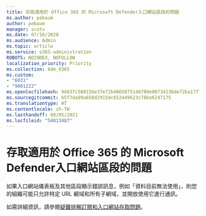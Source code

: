 ```yaml
---
title: 存取適用於 Office 365 的 Microsoft Defender入口網站區段的問題
ms.author: pebaum
author: pebaum
manager: scotv
ms.date: 07/16/2020
ms.audience: Admin
ms.topic: article
ms.service: o365-administration
ROBOTS: NOINDEX, NOFOLLOW
localization_priority: Priority
ms.collection: Adm_O365
ms.custom:
- "6031"
- "9001222"
ms.openlocfilehash: 94837c58815be37e72b4865875146780e00734136de72ba17f758b704a6aa3a0
ms.sourcegitcommit: b5f7da89a650d2915dc652449623c78be6247175
ms.translationtype: HT
ms.contentlocale: zh-TW
ms.lasthandoff: 08/05/2021
ms.locfileid: "54013487"
---
```

# <a name="issues-accessing-sections-of-microsoft-defender-for-office-365-portal"></a>存取適用於 Office 365 的 Microsoft Defender入口網站區段的問題

如果入口網站儀表板及其他區段顯示錯誤訊息，例如「資料目前無法使用」，則您的組織可能只允許特定 URL 網域和所有子網域，並開放使用它進行通訊。 

如需詳細資訊，請參閱[疑難排解訂閱和入口網站存取問題](/windows/security/threat-protection/microsoft-defender-atp/troubleshoot-onboarding-error-messages#data-currently-isnt-available-on-some-sections-of-the-portal)。